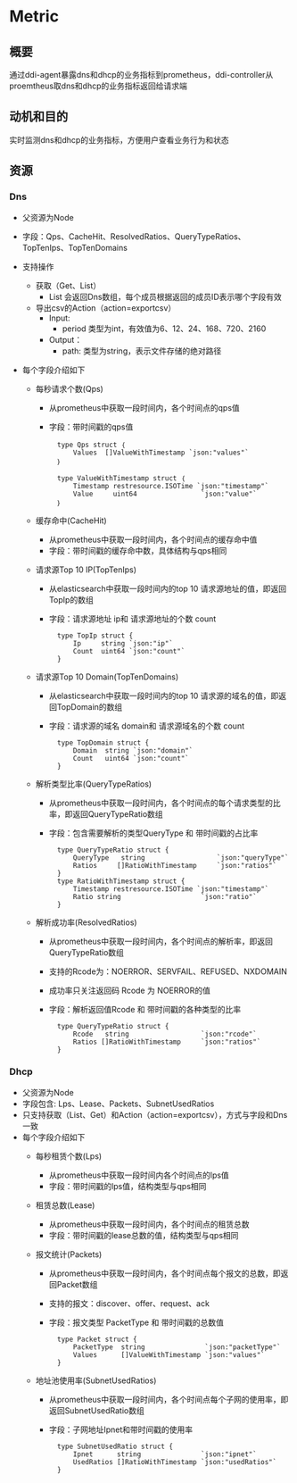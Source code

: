 # Metric
## 概要
通过ddi-agent暴露dns和dhcp的业务指标到prometheus，ddi-controller从proemtheus取dns和dhcp的业务指标返回给请求端

## 动机和目的
实时监测dns和dhcp的业务指标，方便用户查看业务行为和状态

## 资源
### Dns
* 父资源为Node
* 字段：Qps、CacheHit、ResolvedRatios、QueryTypeRatios、TopTenIps、TopTenDomains
* 支持操作
  * 获取（Get、List）
    * List 会返回Dns数组，每个成员根据返回的成员ID表示哪个字段有效
  * 导出csv的Action（action=exportcsv）
    * Input: 
      * period 类型为int，有效值为6、12、24、168、720、2160
    * Output：
      * path: 类型为string，表示文件存储的绝对路径

* 每个字段介绍如下
  * 每秒请求个数(Qps)
    * 从prometheus中获取一段时间内，各个时间点的qps值
    * 字段：带时间戳的qps值

			type Qps struct ｛
				Values	[]ValueWithTimestamp `json:"values"`
			｝
		
			type ValueWithTimestamp struct ｛
				Timestamp restresource.ISOTime `json:"timestamp"`
				Value     uint64 				`json:"value"`
			｝

  * 缓存命中(CacheHit)
    * 从prometheus中获取一段时间内，各个时间点的缓存命中值
    * 字段：带时间戳的缓存命中数，具体结构与qps相同

  * 请求源Top 10 IP(TopTenIps)
    * 从elasticsearch中获取一段时间内的top 10 请求源地址的值，即返回TopIp的数组
    * 字段：请求源地址 ip和 请求源地址的个数 count

			type TopIp struct {
    			Ip     string `json:"ip"`
    			Count  uint64 `json:"count"`
			}
		
  * 请求源Top 10 Domain(TopTenDomains)
    * 从elasticsearch中获取一段时间内的top 10 请求源的域名的值，即返回TopDomain的数组
    * 字段：请求源的域名 domain和 请求源域名的个数 count

			type TopDomain struct {
    			Domain	string `json:"domain"`
    			Count   uint64 `json:"count"`
			}
		
  * 解析类型比率(QueryTypeRatios)
    * 从prometheus中获取一段时间内，各个时间点的每个请求类型的比率，即返回QueryTypeRatio数组
    * 字段：包含需要解析的类型QueryType 和 带时间戳的占比率

			type QueryTypeRatio struct {
				QueryType	string         			`json:"queryType"`
				Ratios     []RatioWithTimestamp 	`json:"ratios"`
			}
			type RatioWithTimestamp struct {
				Timestamp restresource.ISOTime `json:"timestamp"`
				Ratio string               		`json:"ratio"`
			}
		

  * 解析成功率(ResolvedRatios) 
    * 从prometheus中获取一段时间内，各个时间点的解析率，即返回QueryTypeRatio数组
    * 支持的Rcode为：NOERROR、SERVFAIL、REFUSED、NXDOMAIN
    * 成功率只关注返回码 Rcode 为 NOERROR的值
    * 字段：解析返回值Rcode 和 带时间戳的各种类型的比率

			type QueryTypeRatio struct {
				Rcode	string         			`json:"rcode"`
				Ratios []RatioWithTimestamp 	`json:"ratios"`
			}
		
### Dhcp
* 父资源为Node
* 字段包含: Lps、Lease、Packets、SubnetUsedRatios
* 只支持获取（List、Get）和Action（action=exportcsv），方式与字段和Dns一致
* 每个字段介绍如下
  * 每秒租赁个数(Lps)
    * 从prometheus中获取一段时间内各个时间点的lps值
    * 字段：带时间戳的lps值，结构类型与qps相同

  * 租赁总数(Lease)
    * 从prometheus中获取一段时间内，各个时间点的租赁总数
    * 字段：带时间戳的lease总数的值，结构类型与qps相同

  * 报文统计(Packets)
    * 从prometheus中获取一段时间内，各个时间点每个报文的总数，即返回Packet数组
    * 支持的报文：discover、offer、request、ack
    * 字段：报文类型 PacketType 和 带时间戳的总数值 

			type Packet struct {
    			PacketType	string               `json:"packetType"`
    			Values      []ValueWithTimestamp `json:"values"`
			}
		
  * 地址池使用率(SubnetUsedRatios)
    * 从prometheus中获取一段时间内，各个时间点每个子网的使用率，即返回SubnetUsedRatio数组
    * 字段：子网地址Ipnet和带时间戳的使用率

			type SubnetUsedRatio struct {
    			Ipnet      string               `json:"ipnet"` 
    			UsedRatios []RatioWithTimestamp `json:"usedRatios"`
			}


